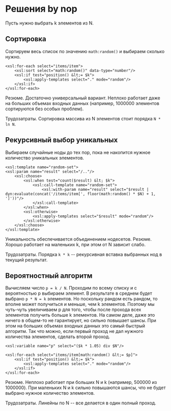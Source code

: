 Решения by nop
==============

Пусть нужно выбрать k элементов из N.

Сортировка
----------
Сортируем весь список по значению `math:random()` и выбираем сколько нужно.

    <xsl:for-each select="items/item">
        <xsl:sort select="math:random()" data-type="number"/>
        <xsl:if test="position() &lt;= $k">
            <xsl:apply-templates select="." mode="random"/>
        </xsl:if>
    </xsl:for-each>

Резюме. Достаточно универсальный вариант.
Неплохо работает даже на больших объемах входных данных (например, 1000000 элементов сортируются без особых проблем).

Трудозатраты. Сортировка массива из N элементов стоит порядка `N * ln N`.

Рекурсивный выбор уникальных
----------------------------
Выбираем случайные ноды до тех пор, пока не накопится нужное количество уникальных элементов.

    <xsl:template name="random-set">
    <xsl:param name="result" select="/.."/>
        <xsl:choose>
            <xsl:when test="count($result) &lt; $k">
                <xsl:call-template name="random-set">
                    <xsl:with-param name="result" select="$result | dyn:evaluate(concat('/items/item[', floor(math:random() * $N) + 1, ']'))"/>
                </xsl:call-template>
            </xsl:when>
            <xsl:otherwise>
                <xsl:apply-templates select="$result" mode="random"/>
            </xsl:otherwise>
        </xsl:choose>
    </xsl:template>

Уникальность обеспечивается объединением нодесетов.
Резюме. Хорошо работает на маленьких k, при этом от N зависит слабо.

Трудозатраты. Порядка `k * k` -- рекурсивная вставка выбранных нод в текущий результат.

Вероятностный алгоритм
----------------------
Вычисляем число `p = k / N`. Проходим по всему списку и с вероятностью p выбираем элемент.
В результате в среднем будет выбрано `p * N = k` элементов.
Но поскольку рандом есть рандом, то вполне может получиться и меньше, чем k элементов.
Поэтому мы чуть-чуть увеличиваем p для того, чтобы после прохода всех элементов получить больше k элементов.
На самом деле, даже это ничего в общем-то не гарантирует, но сильно повышает шансы.
При этом на больших объемах входных данных это самый быстрый алгоритм.
Так что можно, если первый проход не дал нужного количества элементов, сделать второй проход.

    <xsl:variable name="p" select="($k * 1.05) div $N"/>

    <xsl:for-each select="items/item[math:random() &lt;= $p]">
        <xsl:if test="position() &lt;= $k">
            <xsl:apply-templates select="." mode="random"/>
        </xsl:if>
    </xsl:for-each>

Резюме. Неплохо работает при больших N и k (например, 500000 из 1000000).
При маленьких N и k сильно повышаются шансы, что не будет выбрано нужное количество элементов.

Трудозатраты. Линейны по N -- все делается в один полный проход.



